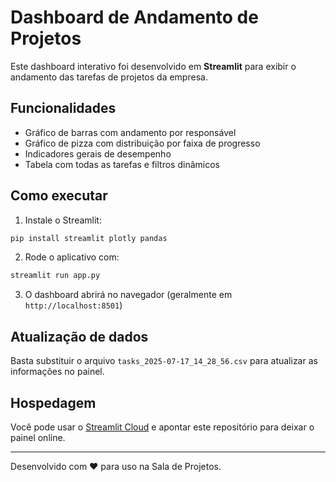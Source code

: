 
# Dashboard de Andamento de Projetos

Este dashboard interativo foi desenvolvido em **Streamlit** para exibir o andamento das tarefas de projetos da empresa.

## Funcionalidades

- Gráfico de barras com andamento por responsável
- Gráfico de pizza com distribuição por faixa de progresso
- Indicadores gerais de desempenho
- Tabela com todas as tarefas e filtros dinâmicos

## Como executar

1. Instale o Streamlit:
```bash
pip install streamlit plotly pandas
```

2. Rode o aplicativo com:
```bash
streamlit run app.py
```

3. O dashboard abrirá no navegador (geralmente em `http://localhost:8501`)

## Atualização de dados

Basta substituir o arquivo `tasks_2025-07-17_14_28_56.csv` para atualizar as informações no painel.

## Hospedagem

Você pode usar o [Streamlit Cloud](https://streamlit.io/cloud) e apontar este repositório para deixar o painel online.

---
Desenvolvido com ❤ para uso na Sala de Projetos.
